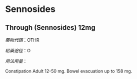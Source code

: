 # Sennosides

## Through (Sennosides) 12mg

*藥物代碼*：OTHR

*給藥途徑*：O

*用法用量*：

Constipation Adult 12-50 mg. Bowel evacuation up to 158 mg.

